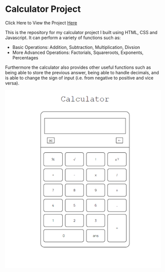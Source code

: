 # Calculator Project

Click Here to View the Project [Here](dvelazq1.github.io/calculatorProject/)

This is the repository for my calculator project I built using HTML, CSS and Javascript. It can perform a variety of functions such as:

* Basic Operations: Addition, Subtraction, Multiplication, Divsion
* More Advanced Operations: Factorials, Squareroots, Exponents, Percentages

Furthermore the calculator also provides other useful functions such as being able to store the previous answer, being able to handle decimals, and is able to change the sign of input (i.e. from negative to positive and vice versa). 

![Landing Page Project](/images/projectScreenshot.png)
